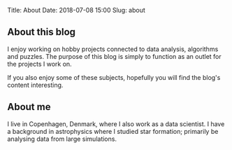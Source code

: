 Title: About
Date: 2018-07-08 15:00
Slug: about

## About this blog

I enjoy working on hobby projects connected to data analysis, algorithms and
puzzles. The purpose of this blog is simply to function as an outlet for the
projects I work on.

If you also enjoy some of these subjects, hopefully you will find the blog's
content interesting.

## About me

I live in Copenhagen, Denmark, where I also work as a data scientist. I have a
background in astrophysics where I studied star formation; primarily be
analysing data from large simulations.
